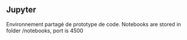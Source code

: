 ## Jupyter
Environnement partagé de prototype de code.
Notebooks are stored in folder /notebooks, port is 4500


